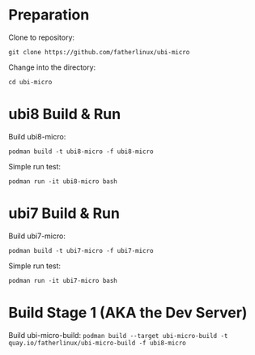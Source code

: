 # Preparation
Clone to repository:

`git clone https://github.com/fatherlinux/ubi-micro`

Change into the directory:

`cd ubi-micro`

# ubi8 Build & Run
Build ubi8-micro:

`podman build -t ubi8-micro -f ubi8-micro`

Simple run test:

`podman run -it ubi8-micro bash`

# ubi7 Build & Run
Build ubi7-micro:

`podman build -t ubi7-micro -f ubi7-micro`

Simple run test:

`podman run -it ubi7-micro bash`

# Build Stage 1 (AKA the Dev Server)

Build ubi-micro-build:
`podman build --target ubi-micro-build -t quay.io/fatherlinux/ubi-micro-build -f ubi8-micro`
